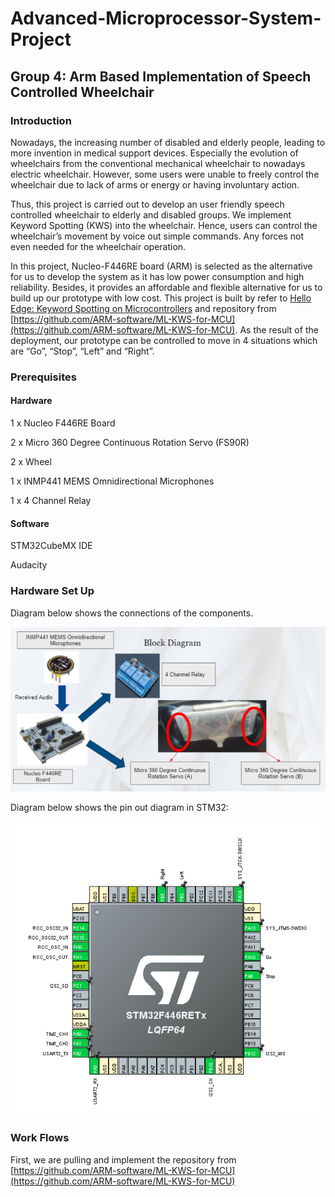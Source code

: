 # Advanced-Microprocessor-System-Project
## Group 4: Arm Based Implementation of Speech Controlled Wheelchair
### Introduction

Nowadays, the increasing number of disabled and elderly people, leading to more invention in medical support devices. Especially the evolution of wheelchairs from the conventional mechanical wheelchair to nowadays electric wheelchair. However, some users were unable to freely control the wheelchair due to lack of arms or energy or having involuntary action.

  Thus, this project is carried out to develop an user friendly speech controlled wheelchair to elderly and disabled groups. We implement Keyword Spotting (KWS) into the wheelchair. Hence, users can control the wheelchair’s movement by voice out simple commands. Any forces not even needed for the wheelchair operation.

In this project, Nucleo-F446RE board (ARM) is selected as the alternative for us to develop the system as it has low power consumption and high reliability. Besides, it provides an affordable and flexible alternative for us to build up our prototype with low cost. This project is built by refer to [Hello Edge: Keyword Spotting on Microcontrollers](https://arxiv.org/pdf/1711.07128.pdf) and repository from
[https://github.com/ARM-software/ML-KWS-for-MCU](https://github.com/ARM-software/ML-KWS-for-MCU). As the result of the deployment, our prototype can be controlled to move in 4 situations which are “Go”, “Stop”, “Left” and “Right”.

### Prerequisites
#### Hardware
1 x Nucleo F446RE Board

2 x Micro 360 Degree Continuous Rotation Servo (FS90R)

2 x Wheel

1 x INMP441 MEMS Omnidirectional Microphones

1 x 4 Channel Relay

#### Software
STM32CubeMX IDE

Audacity

### Hardware Set Up
Diagram below shows the connections of the components. 

![Block Diagram of the prototype](https://github.com/Eddy960/Advanced-Microprocessor-System-Project/blob/main/M5_KWS_Wheelchair/Pic/Block%20Diagram.PNG)

Diagram below shows the pin out diagram in STM32:

![IOC (Pin Out Diagram](https://github.com/Eddy960/Advanced-Microprocessor-System-Project/blob/main/M5_KWS_Wheelchair/Pic/KWSP%20Wheelchair%20IOC.PNG)




### Work Flows 
First, we are pulling and implement the repository from [https://github.com/ARM-software/ML-KWS-for-MCU](https://github.com/ARM-software/ML-KWS-for-MCU) 






